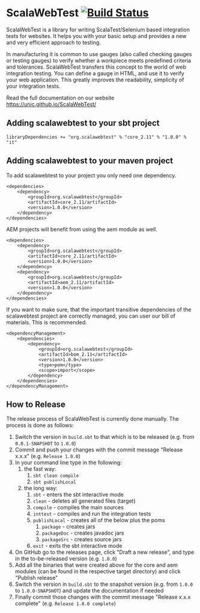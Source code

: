 # ScalaWebTest [![Build Status](https://travis-ci.org/unic/ScalaWebTest.svg?branch=master)](https://travis-ci.org/unic/ScalaWebTest)
ScalaWebTest is a library for writing ScalaTest/Selenium based integration tests for websites. It helps you with your basic setup and provides a new and very efficient approach to testing.

In manufacturing it is common to use gauges (also called checking gauges or testing gauges) to verify whether a workpiece meets predefined criteria and tolerances. ScalaWebTest transfers this concept to the world of web integration testing. You can define a gauge in HTML, and use it to verify your web application. This greatly improves the readability, simplicity of your integration tests.

Read the full documentation on our website https://unic.github.io/ScalaWebTest/

## Adding  scalawebtest to your sbt project
```
libraryDependencies += "org.scalawebtest" % "core_2.11" % "1.0.0" % "it"
```

## Adding scalawebtest to your maven project
To add scalawebtest to your project you only need one dependency.
```
<dependencies>
    <dependency>
        <groupId>org.scalawebtest</groupId>
        <artifactId>core_2.11/artifactId>
        <version>1.0.0</version>
    </dependency>
</dependencies>
```

AEM projects will benefit from using the aem module as well.
```
<dependencies>
    <dependency>
        <groupId>org.scalawebtest</groupId>
        <artifactId>core_2.11/artifactId>
        <version>1.0.0</version>
    </dependency>
    <dependency>
        <groupId>org.scalawebtest</groupId>
        <artifactId>aem_2.11/artifactId>
        <version>1.0.0</version>
    </dependency>
</dependencies>
```

If you want to make sure, that the important transitive dependencies of the scalawebtest project are correctly managed, 
you can user our bill of materials. This is recommended.
```
<dependencyManagement>
    <dependencies>
        <dependency>
            <groupId>org.scalawebtest</groupId>
            <artifactId>bom_2.11</artifactId>
            <version>1.0.0</version>
            <type>pom</type>
            <scope>import</scope>
        </dependency>
    </dependencies>
</dependencyManagement>
```

## How to Release

The release process of ScalaWebTest is currently done manually. The process is done as follows:

1. Switch the version in `build.sbt` to that which is to be released (e.g. from `0.0.1-SNAPSHOT` to `1.0.0`)
2. Commit and push your changes with the commit message "Release x.x.x" (e.g. `Release 1.0.0`)
3. In your command line type in the following:
	1. the fast way:
		1. `sbt clean compile`
		2. `sbt publishLocal`
	2. the long way:
		1. `sbt` - enters the sbt interactive mode
		2. `clean` - deletes all generated files (target)
		3. `compile` - compiles the main sources
		4. `inttest` - compiles and run the integration tests
		5. `publishLocal` - creates all of the below plus the poms
			1. `package` - creates jars
			2. `packageDoc` - creates javadoc jars
			3. `packageSrc` - creates source jars
		6. `exit` - exits the sbt interactive mode
4. On GitHub go to the releases page, click "Draft a new release", and type in the to-be-released version (e.g. `1.0.0`)
5. Add all the binaries that were created above for the core and aem modules (can be found in the respective target directory) and click "Publish release"
7. Switch the version in `build.sbt` to the snapshot version (e.g. from `1.0.0` to `1.0.0-SNAPSHOT`) and update the documentation if needed
8. Finally commit those changes with the commit message "Release x.x.x complete" (e.g. `Release 1.0.0 complete`)